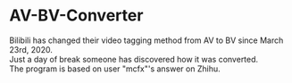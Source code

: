 # AV-BV-Converter
Bilibili has changed their video tagging method from AV to BV since March 23rd, 2020. <br/>Just a day of break someone has discovered how it was converted. <br/>The program is based on user "mcfx"'s answer on Zhihu.
